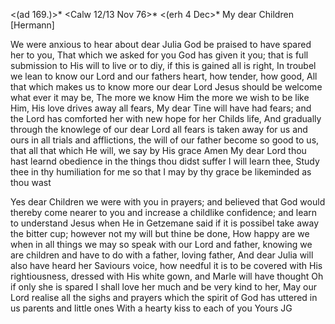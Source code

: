 <(ad 169.)>* <Calw 12/13 Nov 76>*
 <(erh 4 Dec>*
My dear Children [Hermann]

We were anxious to hear about dear Julia God be praised to have spared her to you, That which we asked for you God has given it you; that is full submission to His will to live or to diy, if this is gained all is right, In troubel we lean to know our Lord and our fathers heart, how tender, how good, All that which makes us to know more our dear Lord Jesus should be welcome what ever it may be, The more we know Him the more we wish to be like Him, His love drives away all fears, My dear Tine will have had fears; and the Lord has comforted her with new hope for her Childs life, And gradually through the knowlege of our dear Lord all fears is taken away for us and ours in all trials and afflictions, the will of our father become so good to us, that all that which He will, we say by His grace Amen My dear Lord thou hast learnd obedience in the things thou didst suffer I will learn thee, Study thee in thy humiliation for me so that I may by thy grace be likeminded as thou wast

Yes dear Children we were with you in prayers; and believed that God would thereby come nearer to you and increase a childlike confidence; and learn to understand Jesus when He in Getzemane said if it is possibel take away the bitter cup; however not my will but thine be done, How happy are we when in all things we may so speak with our Lord and father, knowing we are children and have to do with a father, loving father, And dear Julia will also have heard her Saviours voice, how needful it is to be covered with His rightiousness, dressed with His white gown, and Marle will have thought Oh if only she is spared I shall love her much and be very kind to her, 
May our Lord realise all the sighs and prayers which the spirit of God has uttered in us parents and little ones With a hearty kiss to each of you  Yours JG
